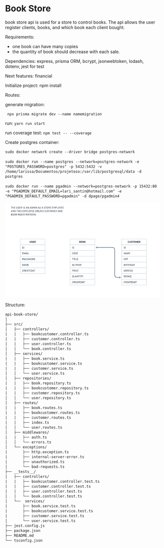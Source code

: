 # Book Store

book store api is used for a store to control books. The api allows the user register clients, books, and which book each client bought.


Requirements:
 - one book can have many copies
 - the quantity of book should decrease with each sale.
 

Dependencies:
express, prisma ORM, bcrypt, jsonwebtoken, lodash, dotenv, jest for test

Next features: 
financial

Initialize project: npm install

Routes:



generate migration:
```
 npx prisma migrate dev --name namemigration 
```

run: ```yarn run start```

run coverage test: ```npm test -- --coverage```

Create postgres container:

```
sudo docker network create --driver bridge postgres-network

sudo docker run --name postgres --network=postgres-network -e "POSTGRES_PASSWORD=postgres" -p 5432:5432 -v /home/larissa/Documentos/projetoso:/var/lib/postgresql/data -d postgres 

sudo docker run --name pgadmin --network=postgres-network -p 15432:80 -e "PGADMIN_DEFAULT_EMAIL=lari_santin@hotmail.com" -e "PGADMIN_DEFAULT_PASSWORD=pgadmin" -d dpage/pgadmin4
```

![alt text](image.png)

Structure:
```
api-book-store/
│
├── src/
│   ├── controllers/
|   |   ├── bookcustomer.controller.ts
|   |   ├── customer.controller.ts
|   |   ├── user.controller.ts 
│   │   └── book.controller.ts
│   ├── services/
|   |   ├── book.service.ts
|   |   ├── bookcustomer.service.ts
|   |   ├── customer.service.ts
│   │   └── user.service.ts
│   ├── repositories/
|   |   ├── book.repository.ts
|   |   ├── bookcustomer.repository.ts
|   |   ├── customer.repository.ts
│   │   └── user.repository.ts
│   ├── routes/
|   |   ├── book.routes.ts
|   |   ├── bookcustomer.routes.ts
|   |   ├── customer.routes.ts
|   |   ├── index.ts
│   │   └── user.routes.ts
│   ├── middlewares/
|   |   ├── auth.ts
│   │   └── errors.ts
│   └── exceptions/
|       ├── http.exception.ts
|       ├── internal-server-error.ts
|       ├── unauthorized.ts
│       └── bad-requests.ts
├── __tests__/
│   ├── controllers/
|   |   ├── bookcustomer.controller.test.ts
|   |   ├── customer.controller.test.ts
|   |   ├── user.controller.test.ts 
│   │   └── book.controller.test.ts
│   └──  services/
|       ├── book.service.test.ts
|       ├── bookcustomer.service.test.ts
|       ├── customer.service.test.ts
│       └── user.service.test.ts
├── jest.config.js
├── package.json
├── README.md
└── tsconfig.json

```